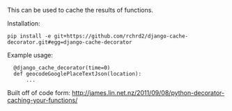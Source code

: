 This can be used to cache the results of functions.

Installation:

```
pip install -e git+https://github.com/rchrd2/django-cache-decorator.git#egg=django-cache-decorator
```
 

Example usage:

```
  @django_cache_decorator(time=0)
  def geocodeGooglePlaceTextJson(location):
      ...
```

Built off of code form:
<http://james.lin.net.nz/2011/09/08/python-decorator-caching-your-functions/>


